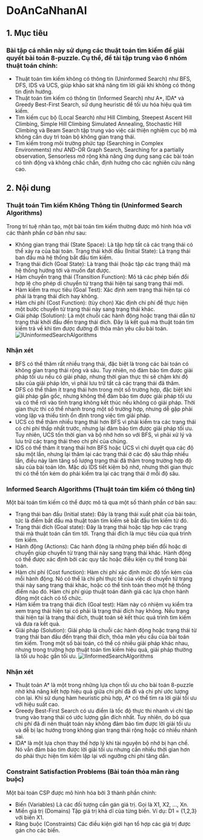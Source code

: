 # DoAnCaNhanAI
## 1. Mục tiêu
### Bài tập cá nhân này sử dụng các thuật toán tìm kiếm để giải quyết bài toán 8-puzzle. Cụ thể, đề tài tập trung vào 6 nhóm thuật toán chính:

- Thuật toán tìm kiếm không có thông tin (Uninformed Search) như BFS, DFS, IDS và UCS, giúp khảo sát khả năng tìm lời giải khi không có thông tin định hướng.
- Thuật toán tìm kiếm có thông tin (Informed Search) như A*, IDA* và Greedy Best-First Search, sử dụng heuristic để tối ưu hóa hiệu quả tìm kiếm.
- Tìm kiếm cục bộ (Local Search) như Hill Climbing, Steepest Ascent Hill Climbing, Simple Hill Climbing Simulated Annealing, Stochastic Hill Climbing và Beam Search tập trung vào việc cải thiện nghiệm cục bộ mà không cần duy trì toàn bộ không gian trạng thái.
- Tìm kiếm trong môi trường phức tạp (Searching in Complex Environments) như AND-OR Graph Search, Searching for a partially observation, Sensorless mở rộng khả năng ứng dụng sang các bài toán có tính động và không chắc chắn, định hướng cho các nghiên cứu nâng cao.
## 2. Nội dung
### Thuật toán Tìm kiếm Không Thông tin (Uninformed Search Algorithms)
Trong trí tuệ nhân tạo, một bài toán tìm kiếm thường được mô hình hóa với các thành phần cơ bản như sau:
- Không gian trạng thái (State Space):
Là tập hợp tất cả các trạng thái có thể xảy ra của bài toán.
Trạng thái khởi đầu (Initial State):
Là trạng thái ban đầu mà hệ thống bắt đầu tìm kiếm.
- Trạng thái đích (Goal State):
Là trạng thái (hoặc tập các trạng thái) mà hệ thống hướng tới và muốn đạt được.
- Hàm chuyển trạng thái (Transition Function):
Mô tả các phép biến đổi hợp lệ cho phép di chuyển từ trạng thái hiện tại sang trạng thái mới.
- Hàm kiểm tra mục tiêu (Goal Test):
Xác định xem trạng thái hiện tại có phải là trạng thái đích hay không.
- Hàm chi phí (Cost Function): (tùy chọn)
Xác định chi phí để thực hiện một bước chuyển từ trạng thái này sang trạng thái khác.
- Giải pháp (Solution):
Là một chuỗi các hành động hoặc trạng thái dẫn từ trạng thái khởi đầu đến trạng thái đích. Đây là kết quả mà thuật toán tìm kiếm trả về khi tìm được đường đi thỏa mãn yêu cầu bài toán.
![IUninformedSearchAlgorithms](https://github.com/user-attachments/assets/ff993811-a1fa-4ab1-8119-d068dd65c84c)
### Nhận xét
- BFS có thể thăm rất nhiều trạng thái, đặc biệt là trong các bài toán có không gian trạng thái rộng và sâu. Tuy nhiên, nó đảm bảo tìm được giải pháp tối ưu nếu có giải pháp, nhưng thời gian thực thi sẽ chậm khi độ sâu của giải pháp lớn, vì phải lưu trữ tất cả các trạng thái đã thăm.
- DFS có thể thăm ít trạng thái hơn trong một số trường hợp, đặc biệt khi giải pháp gần gốc, nhưng không thể đảm bảo tìm được giải pháp tối ưu và có thể rơi vào tình trạng không kết thúc nếu không có giải pháp. Thời gian thực thi có thể nhanh trong một số trường hợp, nhưng dễ gặp phải vòng lặp và thiếu tính ổn định trong việc tìm giải pháp.
- UCS có thể thăm nhiều trạng thái hơn BFS vì phải kiểm tra các trạng thái có chi phí thấp nhất trước, nhưng lại đảm bảo tìm được giải pháp tối ưu. Tuy nhiên, UCS tốn thời gian và bộ nhớ hơn so với BFS, vì phải xử lý và lưu trữ các trạng thái theo chi phí của chúng.
- IDS có thể thăm ít trạng thái hơn BFS hoặc UCS vì chỉ duyệt qua các độ sâu một lần, nhưng lại thăm lại các trạng thái ở các độ sâu thấp nhiều lần, điều này làm tăng số lượng trạng thái đã thăm trong trường hợp độ sâu của bài toán lớn. Mặc dù IDS tiết kiệm bộ nhớ, nhưng thời gian thực thi có thể tốn kém do phải kiểm tra lại các trạng thái ở mỗi độ sâu.
### Informed Search Algorithms (Thuật toán tìm kiếm có thông tin)
Một bài toán tìm kiếm có thể được mô tả qua một số thành phần cơ bản sau:
- Trạng thái ban đầu (Initial state):
Đây là trạng thái xuất phát của bài toán, tức là điểm bắt đầu mà thuật toán tìm kiếm sẽ bắt đầu tìm kiếm từ đó.
- Trạng thái đích (Goal state):
Đây là trạng thái hoặc tập hợp các trạng thái mà thuật toán cần tìm tới. Trạng thái đích là mục tiêu của quá trình tìm kiếm.
- Hành động (Actions):
Các hành động là những phép biến đổi hoặc di chuyển giúp chuyển từ trạng thái này sang trạng thái khác. Hành động có thể được xác định bởi các quy tắc hoặc điều kiện cụ thể trong bài toán.
- Hàm chi phí (Cost function):
Hàm chi phí xác định mức độ tốn kém của mỗi hành động. Nó có thể là chi phí thực tế của việc di chuyển từ trạng thái này sang trạng thái khác, hoặc có thể tính toán theo một hệ thống điểm nào đó. Hàm chi phí giúp thuật toán đánh giá các lựa chọn hành động một cách có tổ chức.
- Hàm kiểm tra trạng thái đích (Goal test):
Hàm này có nhiệm vụ kiểm tra xem trạng thái hiện tại có phải là trạng thái đích hay không. Nếu trạng thái hiện tại là trạng thái đích, thuật toán sẽ kết thúc quá trình tìm kiếm và đưa ra kết quả.
- Giải pháp (Solution):
Giải pháp là chuỗi các hành động hoặc trạng thái từ trạng thái ban đầu đến trạng thái đích, thỏa mãn yêu cầu của bài toán tìm kiếm. Trong một số bài toán, có thể có nhiều giải pháp khác nhau, nhưng trong trường hợp thuật toán tìm kiếm hiệu quả, giải pháp thường là tối ưu hoặc gần tối ưu.
![IInformedSearchAlgorithms](https://github.com/user-attachments/assets/fa432c8c-baae-409c-9206-78124a9263e3)
### Nhận xét
- Thuật toán A* là một trong những lựa chọn tối ưu cho bài toán 8-puzzle nhờ khả năng kết hợp hiệu quả giữa chi phí đã đi và chi phí ước lượng còn lại. Khi sử dụng hàm heuristic phù hợp, A* có thể tìm ra lời giải tối ưu với hiệu suất cao.
- Greedy Best-First Search có ưu điểm là tốc độ thực thi nhanh vì chỉ tập trung vào trạng thái có ước lượng gần đích nhất. Tuy nhiên, do bỏ qua chi phí đã đi nên thuật toán này không đảm bảo tìm được lời giải tối ưu và dễ bị lạc hướng trong không gian trạng thái rộng hoặc có nhiều nhánh sai.
- IDA* là một lựa chọn thay thế hợp lý khi tài nguyên bộ nhớ bị hạn chế. Nó vẫn đảm bảo tìm được lời giải tối ưu nhưng cần nhiều thời gian hơn do phải thực hiện tìm kiếm lặp lại với ngưỡng chi phí tăng dần.
### Constraint Satisfaction Problems (Bài toán thỏa mãn ràng buộc)
Một bài toán CSP được mô hình hóa bởi 3 thành phần chính:
- Biến (Variables)
Là các đối tượng cần gán giá trị. Gọi là X1, X2, ..., Xn.
- Miền giá trị (Domains)
Tập giá trị khả dĩ của từng biến. Ví dụ: D1 = {1,2,3} với biến X1.
- Ràng buộc (Constraints)
Các điều kiện giới hạn tổ hợp các giá trị được gán cho các biến.
